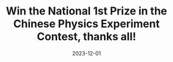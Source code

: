 ---
title: "<strong>Win</strong> the National 1st Prize in the Chinese Physics Experiment Contest, thanks all!"
date: 2023-12-01
---